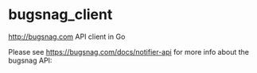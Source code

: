 bugsnag_client
==============

http://bugsnag.com API client in Go

Please see https://bugsnag.com/docs/notifier-api for more info about the bugsnag API:
